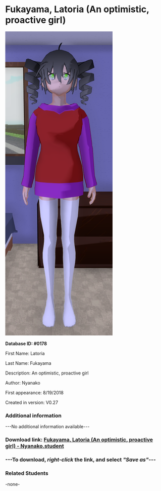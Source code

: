 # Fukayama, Latoria (An optimistic, proactive girl)

<img src="../../Files/Images/Fukayama, Latoria (An optimistic, proactive girl).png" title="Fukayama, Latoria (An optimistic, proactive girl) - Nyanako">

**Database ID: #0178**

First Name: Latoria

Last Name: Fukayama

Description: An optimistic, proactive girl

Author: Nyanako

First appearance: 8/19/2018

Created in version: V0.27

### Additional information

---No additional information available---

### Download link: <a href="https://raw.githubusercontent.com/Arbiter1223/Daigaku-Gurashi-Custom-Students/master/Files/Student%20Files/Fukayama%2C%20Latoria%20(An%20optimistic%2C%20proactive%20girl)%20-%20Nyanako.student">Fukayama, Latoria (An optimistic, proactive girl) - Nyanako.student</a>

### ---**To download, _right-click_ the link, and select _"Save as"_**---

### Related Students

-none-
